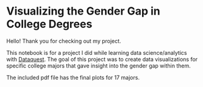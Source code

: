 # Visualizing the Gender Gap in College Degrees

Hello! Thank you for checking out my project.

This notebook is for a project I did while learning data science/analytics with <a href='https://www.dataquest.io/'>Dataquest</a>. The goal of this project was to create data visualizations for specific college majors that gave insight into the gender gap within them.

The included pdf file has the final plots for 17 majors.
